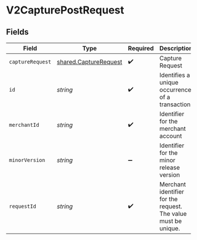 # V2CapturePostRequest


## Fields

| Field                                                                 | Type                                                                  | Required                                                              | Description                                                           | Example                                                               |
| --------------------------------------------------------------------- | --------------------------------------------------------------------- | --------------------------------------------------------------------- | --------------------------------------------------------------------- | --------------------------------------------------------------------- |
| `captureRequest`                                                      | [shared.CaptureRequest](../../../sdk/models/shared/capturerequest.md) | :heavy_check_mark:                                                    | Capture Request                                                       |                                                                       |
| `id`                                                                  | *string*                                                              | :heavy_check_mark:                                                    | Identifies a unique occurrence of a transaction.                      | 12cc0270-7bed-11e9-a188-1763956dd7f6                                  |
| `merchantId`                                                          | *string*                                                              | :heavy_check_mark:                                                    | Identifier for the merchant account                                   | 991234567890                                                          |
| `minorVersion`                                                        | *string*                                                              | :heavy_minus_sign:                                                    | Identifier for the minor release version                              | 1                                                                     |
| `requestId`                                                           | *string*                                                              | :heavy_check_mark:                                                    | Merchant identifier for the request. The value must be unique.        | 10cc0270-7bed-11e9-a188-1763956dd7f6                                  |